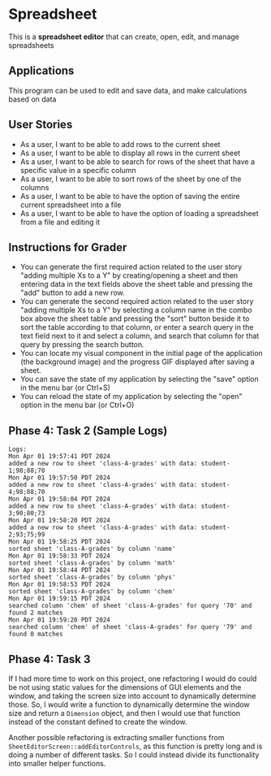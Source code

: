 # Spreadsheet

This is a **spreadsheet editor** that can create, open, edit, and manage spreadsheets

## Applications

This program can be used to edit and save data, and make calculations based on data

## User Stories

- As a user, I want to be able to add rows to the current sheet
- As a user, I want to be able to display all rows in the current sheet
- As a user, I want to be able to search for rows of the sheet that have a specific value in a specific column
- As a user, I want to be able to sort rows of the sheet by one of the columns
- As a user, I want to be able to have the option of saving the entire current spreadsheet into a file
- As a user, I want to be able to have the option of loading a spreadsheet from a file and editing it

## Instructions for Grader

- You can generate the first required action related to the user story "adding multiple Xs to a Y" by creating/opening a sheet and then entering data in the text fields above the sheet table and pressing the "add" button to add a new row.
- You can generate the second required action related to the user story "adding multiple Xs to a Y" by selecting a column name in the combo box above the sheet table and pressing the "sort" button beside it to sort the table according to that column, or enter a search query in the text field next to it and select a column, and search that column for that query by pressing the search button.
- You can locate my visual component in the initial page of the application (the background image) and the progress GIF displayed after saving a sheet.
- You can save the state of my application by selecting the "save" option in the menu bar (or Ctrl+S)
- You can reload the state of my application by selecting the "open" option in the menu bar (or Ctrl+O)

## Phase 4: Task 2 (Sample Logs)

```
Logs:
Mon Apr 01 19:57:41 PDT 2024
added a new row to sheet 'class-A-grades' with data: student-1;98;88;70
Mon Apr 01 19:57:50 PDT 2024
added a new row to sheet 'class-A-grades' with data: student-4;98;88;70
Mon Apr 01 19:58:04 PDT 2024
added a new row to sheet 'class-A-grades' with data: student-3;90;80;73
Mon Apr 01 19:58:20 PDT 2024
added a new row to sheet 'class-A-grades' with data: student-2;93;75;99
Mon Apr 01 19:58:25 PDT 2024
sorted sheet 'class-A-grades' by column 'name'
Mon Apr 01 19:58:33 PDT 2024
sorted sheet 'class-A-grades' by column 'math'
Mon Apr 01 19:58:44 PDT 2024
sorted sheet 'class-A-grades' by column 'phys'
Mon Apr 01 19:58:53 PDT 2024
sorted sheet 'class-A-grades' by column 'chem'
Mon Apr 01 19:59:15 PDT 2024
searched column 'chem' of sheet 'class-A-grades' for query '70' and found 2 matches
Mon Apr 01 19:59:20 PDT 2024
searched column 'chem' of sheet 'class-A-grades' for query '79' and found 0 matches
```

## Phase 4: Task 3

If I had more time to work on this project, one refactoring I would do could be not using static values
for the dimensions of GUI elements and the window, and taking the screen size into account to dynamically determine those.
So, I would write a function to dynamically determine the window size and return a `Dimension` object, and then I would use that function instead of the constant defined to create the window.

Another possible refactoring is extracting smaller functions from `SheetEditorScreen::addEditorControls`, as this function is pretty long and is doing a number of different tasks. So I could instead divide its functionality into smaller helper functions.
